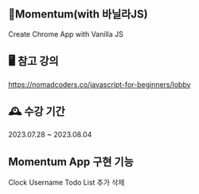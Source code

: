## 🔆Momentum(with 바닐라JS)  
Create Chrome App with Vanilla JS  
## 🖥️ 참고 강의  
https://nomadcoders.co/javascript-for-beginners/lobby  
## 🕰️ 수강 기간  
2023.07.28 ~ 2023.08.04  
## Momentum App 구현 기능  
Clock
Username
Todo List
추가
삭제
